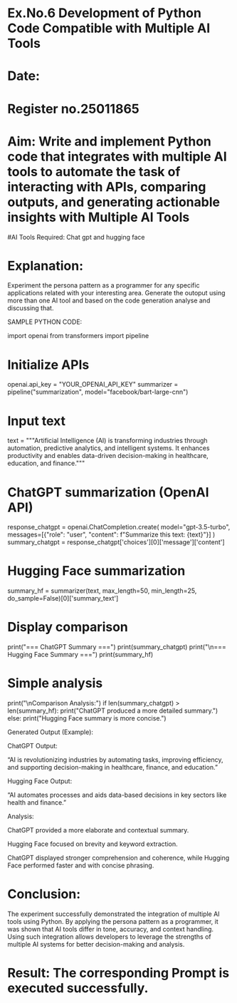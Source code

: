 # Ex.No.6 Development of Python Code Compatible with Multiple AI Tools

# Date:
# Register no.25011865
# Aim: Write and implement Python code that integrates with multiple AI tools to automate the task of interacting with APIs, comparing outputs, and generating actionable insights with Multiple AI Tools

#AI Tools Required:
Chat gpt and hugging face

# Explanation:
Experiment the persona pattern as a programmer for any specific applications related with your interesting area. 
Generate the outoput using more than one AI tool and based on the code generation analyse and discussing that. 

SAMPLE PYTHON CODE:

import openai
from transformers import pipeline

# Initialize APIs
openai.api_key = "YOUR_OPENAI_API_KEY"
summarizer = pipeline("summarization", model="facebook/bart-large-cnn")

# Input text
text = """Artificial Intelligence (AI) is transforming industries through automation,
predictive analytics, and intelligent systems. It enhances productivity and enables
data-driven decision-making in healthcare, education, and finance."""

# ChatGPT summarization (OpenAI API)
response_chatgpt = openai.ChatCompletion.create(
    model="gpt-3.5-turbo",
    messages=[{"role": "user", "content": f"Summarize this text: {text}"}]
)
summary_chatgpt = response_chatgpt['choices'][0]['message']['content']

# Hugging Face summarization
summary_hf = summarizer(text, max_length=50, min_length=25, do_sample=False)[0]['summary_text']

# Display comparison
print("=== ChatGPT Summary ===")
print(summary_chatgpt)
print("\n=== Hugging Face Summary ===")
print(summary_hf)

# Simple analysis
print("\nComparison Analysis:")
if len(summary_chatgpt) > len(summary_hf):
    print("ChatGPT produced a more detailed summary.")
else:
    print("Hugging Face summary is more concise.")

Generated Output (Example):

ChatGPT Output:

“AI is revolutionizing industries by automating tasks, improving efficiency, and supporting decision-making in healthcare, finance, and education.”

Hugging Face Output:

“AI automates processes and aids data-based decisions in key sectors like health and finance.”

Analysis:

ChatGPT provided a more elaborate and contextual summary.

Hugging Face focused on brevity and keyword extraction.

ChatGPT displayed stronger comprehension and coherence, while Hugging Face performed faster and with concise phrasing.

# Conclusion:

The experiment successfully demonstrated the integration of multiple AI tools using Python. By applying the persona pattern as a programmer, it was shown that AI tools differ in tone, accuracy, and context handling. Using such integration allows developers to leverage the strengths of multiple AI systems for better decision-making and analysis.

# Result: The corresponding Prompt is executed successfully.
